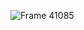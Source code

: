 
![Frame 41085](https://github.com/akbaralinabiev/Clima-Weather-App/assets/104593036/4cb771a7-e5c4-43cb-9887-1927f178684f)
